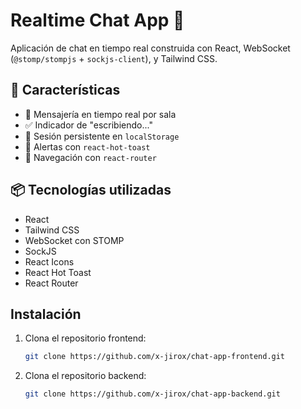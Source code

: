 # Realtime Chat App 🚀

Aplicación de chat en tiempo real construida con React, WebSocket (`@stomp/stompjs` + `sockjs-client`), y Tailwind CSS.

## 🚧 Características

- 💬 Mensajería en tiempo real por sala
- ✅ Indicador de "escribiendo..."
- 🔐 Sesión persistente en `localStorage`
- 🔔 Alertas con `react-hot-toast`
- 🧭 Navegación con `react-router`

## 📦 Tecnologías utilizadas

- React
- Tailwind CSS
- WebSocket con STOMP
- SockJS
- React Icons
- React Hot Toast
- React Router

## Instalación

1. Clona el repositorio frontend:

   ```bash
   git clone https://github.com/x-jirox/chat-app-frontend.git
   ```
1. Clona el repositorio backend:

   ```bash
   git clone https://github.com/x-jirox/chat-app-backend.git
   ```

